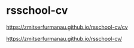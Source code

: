 # rsschool-cv
https://zmitserfurmanau.github.io/rsschool-cv/cv

https://zmitserfurmanau.github.io/rsschool-cv/